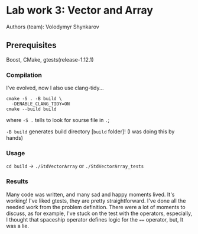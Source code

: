 
# Lab work 3: Vector and Array
Authors (team): Volodymyr Shynkarov

## Prerequisites

Boost, CMake, gtests(release-1.12.1)

### Compilation

I've evolved, now I also use clang-tidy...

```
cmake -S . -B build \
  -DENABLE_CLANG_TIDY=ON
cmake --build build
```

where `-S .` tells to look for sourse file in `.`;

`-B build` generates build directory [`build` folder]! (I was doing this by hands)

### Usage

`cd build` -> `./StdVectorArray` or `./StdVectorArray_tests`

### Results

Many code was written, and many sad and happy moments lived. It's working! I've liked gtests, they are pretty straightforward. I've done all the needed work from the problem definition. There were a lot of moments to discuss, as for example, I've stuck on the test with the operators, especially, I thought that spaceship operator defines logic for the `==` operator, but, It was a lie.
